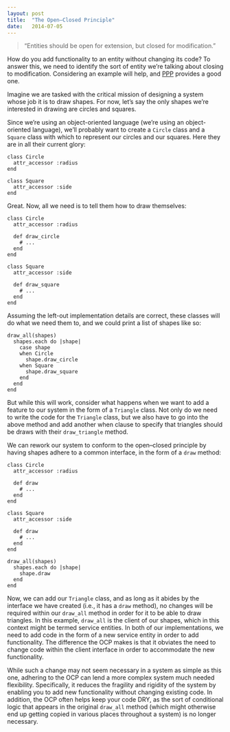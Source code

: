 ```yaml
---
layout: post
title:  "The Open–Closed Principle"
date:   2014-07-05
---
```


> “Entities should be open for extension, but closed for modification.”

How do you add functionality to an entity without changing its code? To answer 
this, we need to identify the sort of entity we’re talking about closing to 
modification. Considering an example will help, and [PPP][] provides a good 
one.

Imagine we are tasked with the critical mission of designing a system whose 
job it is to draw shapes. For now, let’s say the only shapes we’re interested 
in drawing are circles and squares.

Since we’re using an object-oriented language (we’re using an object-oriented 
language), we’ll probably want to create a `Circle` class and a `Square` class 
with which to represent our circles and our squares. Here they are in all 
their current glory:

    class Circle
      attr_accessor :radius
    end

    class Square
      attr_accessor :side
    end

Great. Now, all we need is to tell them how to draw themselves:

    class Circle
      attr_accessor :radius
  
      def draw_circle
        # ...
      end
    end

    class Square
      attr_accessor :side

      def draw_square
        # ...
      end 
    end

Assuming the left-out implementation details are correct, these classes will 
do what we need them to, and we could print a list of shapes like so:

    draw_all(shapes)
      shapes.each do |shape|
        case shape
        when Circle
          shape.draw_circle
        when Square
          shape.draw_square
        end
      end
    end

But while this will work, consider what happens when we want to add a feature 
to our system in the form of a `Triangle` class. Not only do we need to write 
the code for the `Triangle` class, but we also have to go into the above 
method and add another when clause to specify that triangles should be draws 
with their `draw_triangle` method.

We can rework our system to conform to the open–closed principle by having 
shapes adhere to a common interface, in the form of a `draw` method:

    class Circle
      attr_accessor :radius

      def draw
        # ...
      end
    end

    class Square
      attr_accessor :side

      def draw
        # ...
      end
    end

    draw_all(shapes)
      shapes.each do |shape|
        shape.draw
      end
    end

Now, we can add our `Triangle` class, and as long as it abides by the 
interface we have created (i.e., it has a `draw` method), no changes will be 
required within our `draw_all` method in order for it to be able to draw 
triangles. In this example, `draw_all` is the client of our shapes, which in 
this context might be termed service entities. In both of our implementations, 
we need to add code in the form of a new service entity in order to add 
functionality. The difference the OCP makes is that it obviates the need to 
change code within the client interface in order to accommodate the new 
functionality.

While such a change may not seem necessary in a system as simple as this one, 
adhering to the OCP can lend a more complex system much needed flexibility. 
Specifically, it reduces the fragility and rigidity of the system by enabling 
you to add new functionality without changing existing code. In addition, the 
OCP often helps keep your code DRY, as the sort of conditional logic that 
appears in the original `draw_all` method (which might otherwise end up 
getting copied in various places throughout a system) is no longer necessary.

[PPP]: http://www.amazon.com/Software-Development-Principles-Patterns-Practices/dp/0135974445
